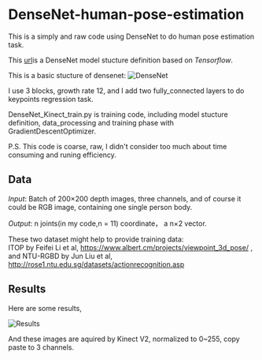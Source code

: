 # DenseNet-human-pose-estimation
This is a simply and raw code using DenseNet to do human pose estimation task.

This [url](https://resbyte.github.io/posts/2017/05/tf-densenet/)is a DenseNet model stucture definition based on *Tensorflow*.

This is a basic stucture of densenet:
![DenseNet](https://github.com/zhangboshen/DenseNet-human-pose-estimation/blob/master/Dense%20Net.png)

I use 3 blocks, growth rate 12, and I add two fully_connected layers to do keypoints regression task.

DenseNet_Kinect_train.py is training code, including model stucture definition, data_processing and training phase with GradientDescentOptimizer.

P.S. This code is coarse, raw, I didn't consider too much about time consuming and runing efficiency.

## Data

*Input*:  Batch of 200×200 depth images, three channels, and of course it could be RGB image, containing one single person body.

*Output*: n joints(in my code,n = 11) coordinate， a n×2 vector.

These two dataset might help to provide training data:  
ITOP by Feifei Li et al, https://www.albert.cm/projects/viewpoint_3d_pose/ ,   
and NTU-RGBD by Jun Liu et al, http://rose1.ntu.edu.sg/datasets/actionrecognition.asp

## Results
Here are some results,

![Results](https://github.com/zhangboshen/DenseNet-human-pose-estimation/blob/master/results.jpg)



And these images are aquired  by Kinect V2, normalized to 0~255, copy paste to 3 channels.
